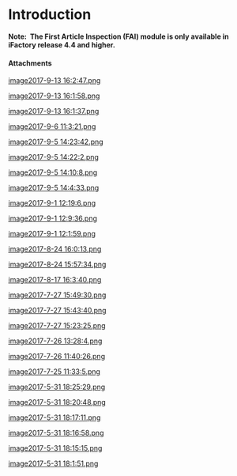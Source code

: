 # Introduction

**Note:  The First Article Inspection (FAI) module is only available in iFactory release 4.4 and higher.** 


#### Attachments

[image2017-9-13 16:2:47.png](/.attachments/29919542.png)
[image2017-9-13 16:1:58.png](/.attachments/29919543.png)
[image2017-9-13 16:1:37.png](/.attachments/29919544.png)
[image2017-9-6 11:3:21.png](/.attachments/29919545.png)
[image2017-9-5 14:23:42.png](/.attachments/29919546.png)
[image2017-9-5 14:22:2.png](/.attachments/29919547.png)
[image2017-9-5 14:10:8.png](/.attachments/29919548.png)
[image2017-9-5 14:4:33.png](/.attachments/29919549.png)
[image2017-9-1 12:19:6.png](/.attachments/29919550.png)
[image2017-9-1 12:9:36.png](/.attachments/29919551.png)
[image2017-9-1 12:1:59.png](/.attachments/29919552.png)
[image2017-8-24 16:0:13.png](/.attachments/29919553.png)
[image2017-8-24 15:57:34.png](/.attachments/29919554.png)
[image2017-8-17 16:3:40.png](/.attachments/29919555.png)
[image2017-7-27 15:49:30.png](/.attachments/29919556.png)
[image2017-7-27 15:43:40.png](/.attachments/29919557.png)
[image2017-7-27 15:23:25.png](/.attachments/29919558.png)
[image2017-7-26 13:28:4.png](/.attachments/29919559.png)
[image2017-7-26 11:40:26.png](/.attachments/29919560.png)
[image2017-7-25 11:33:5.png](/.attachments/29919561.png)
[image2017-5-31 18:25:29.png](/.attachments/29919562.png)
[image2017-5-31 18:20:48.png](/.attachments/29919563.png)
[image2017-5-31 18:17:11.png](/.attachments/29919564.png)
[image2017-5-31 18:16:58.png](/.attachments/29919565.png)
[image2017-5-31 18:15:15.png](/.attachments/29919566.png)
[image2017-5-31 18:1:51.png](/.attachments/29919567.png)
